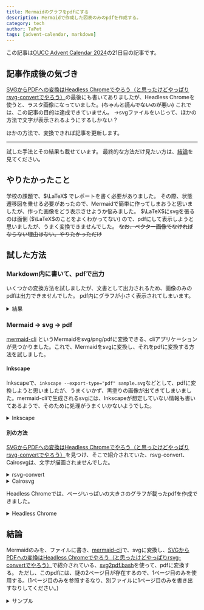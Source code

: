 ```yaml
---
title: Mermaidのグラフをpdfにする
description: Mermaidで作成した図表のみのpdfを作成する。
category: tech
author: TaPet
tags: [advent-calendar, markdown]
---
```


この記事は[OUCC Advent Calendar 2024](https://adventar.org/calendars/10655)の21日目の記事です。

## 記事作成後の気づき
[SVGからPDFへの変換はHeadless Chromeでやろう（と思ったけどやっぱりrsvg-convertでやろう）](https://qiita.com/s417-lama/items/747be70c35204d4e1b39#headless-chrome)の最後にも書いてありましたが、Headless Chromeを使うと、ラスタ画像になっていました。~~(ちゃんと読んでないのが悪い)~~ これでは、この記事の目的は達成できていません。
→svgファイルをいじって、ほかの方法で文字が表示されるようにするしかない？

ほかの方法で、変換できれば記事を更新します。

---

試した手法とその結果も載せています。
最終的な方法だけ見たい方は、[結論](#結論)を見てください。

## やりたかったこと
学校の課題で、$\LaTeX$ でレポートを書く必要がありました。
その際、状態遷移図を乗せる必要があったので、Mermaidで簡単に作ってしまおうと思いましたが、作った画像をどう表示させようか悩みました。
$\LaTeX$にsvgを張るのは面倒 ($\LaTeX$のことをよくわかってない) ので、pdfにして表示しようと思いましたが、うまく変換できませんでした。
~~なお、ベクター画像でなければならない理由はない。やりたかっただけ~~

## 試した方法

### Markdown内に書いて、pdfで出力
いくつかの変換方法を試しましたが、文書として出力されるため、画像のみのpdfは出力できませんでした。
pdf内にグラフが小さく表示されてしまいます。
<details>
<summary>結果</summary>
<iframe src="2024-12-21-Mermaid-to-pdf/md-to-pdf.pdf" width="50%"></iframe>
</details>

### Mermaid → svg → pdf
[mermaid-cli](https://github.com/mermaid-js/mermaid-cli) というMermaidをsvg/png/pdfに変換できる、cliアプリケーションが見つかりました。これで、Mermaidをsvgに変換し、それをpdfに変換する方法を試しました。
#### Inkscape
Inkscapeで、`inkscape --export-type="pdf" sample.svg`などとして、pdfに変換しようと思いましたが、うまくいかず、黒塗りの画像が出てきてしまいました。mermaid-cliで生成されるsvgには、Inkscapeが想定していない情報も書いてあるようで、そのために処理がうまくいかないようでした。
<details>
<summary>Inkscape</summary>
<iframe src="2024-12-21-Mermaid-to-pdf/Inkscape.pdf" width="50%" ></iframe>
</details>



#### 別の方法
[SVGからPDFへの変換はHeadless Chromeでやろう（と思ったけどやっぱりrsvg-convertでやろう）](https://qiita.com/s417-lama/items/747be70c35204d4e1b39#headless-chrome)を見つけ、そこで紹介されていた、rsvg-convert、Cairosvgは、文字が描画されませんでした。

<details>
<summary>rsvg-convert</summary>
<iframe src="2024-12-21-Mermaid-to-pdf/rsvg-convert.pdf" width="50%" ></iframe>
</details>

<details>
<summary>Cairosvg</summary>
<iframe src="2024-12-21-Mermaid-to-pdf/Cairosvg.pdf" width="50%" ></iframe>
</details>

Headless Chromeでは、ページいっぱいの大きさのグラフが載ったpdfを作成できました。
<details>
<summary>Headless Chrome</summary>
<iframe src="2024-12-21-Mermaid-to-pdf/sample.pdf" width="50%" ></iframe>
</details>

## 結論
Mermaidのみを、ファイルに書き、[mermaid-cli](https://github.com/mermaid-js/mermaid-cli)で、svgに変換し、[SVGからPDFへの変換はHeadless Chromeでやろう（と思ったけどやっぱりrsvg-convertでやろう）](https://qiita.com/s417-lama/items/747be70c35204d4e1b39#headless-chrome)で紹介されている、[svg2pdf.bash](https://gist.github.com/s417-lama/84bf66de1096c4587e8187092fb41684)を使って、pdfに変換する。
ただし、このpdfには、謎の2ページ目が存在するので、1ページ目のみを使用する。(1ページ目のみを参照するなり、別ファイルに1ページ目のみを書き出すなりしてください。)

<details>
<summary>サンプル</summary>


Mermaidファイルの記述

```sample.mmd
graph TD
a-->b
a-->c
b-->d
c-->e
d-->e
```

Mermaid
```mermaid
graph TD
a-->b
a-->c
b-->d
c-->e
d-->e
```

出来上がったpdf
<iframe src="2024-12-21-Mermaid-to-pdf/sample.pdf" width="50%" ></iframe>

</details>
